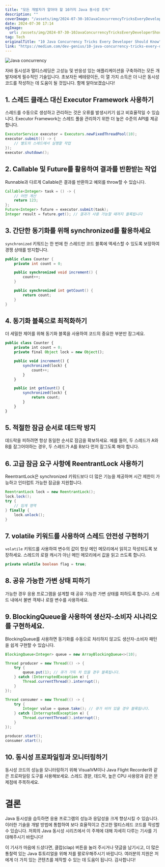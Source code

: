 ```yaml
---
title: "모든 개발자가 알아야 할 10가지 Java 동시성 트릭"
description: ""
coverImage: "/assets/img/2024-07-30-10JavaConcurrencyTricksEveryDeveloperShouldKnow_0.png"
date: 2024-07-30 17:14
ogImage: 
  url: /assets/img/2024-07-30-10JavaConcurrencyTricksEveryDeveloperShouldKnow_0.png
tag: Tech
originalTitle: "10 Java Concurrency Tricks Every Developer Should Know"
link: "https://medium.com/dev-genius/10-java-concurrency-tricks-every-developer-should-know-4961c3077302"
---
```



![Java concurrency](/assets/img/2024-07-30-10JavaConcurrencyTricksEveryDeveloperShouldKnow_0.png)

자바 동시성과 멀티스레딩은 고성능 및 반응성 있는 애플리케이션을 구축하려는 모든 개발자에게 필수적인 기술입니다. 초보자든 베테랑이든, 이 열 가지 소득은 더 나은 동시성 코드를 작성하는 데 도움이 될 것입니다. 함께 알아보겠습니다!

## 1. 스레드 클래스 대신 Executor Framework 사용하기

스레드를 수동으로 생성하고 관리하는 것은 오류를 발생시키기 쉽고 비효율적일 수 있습니다. Executor Framework는 스레드 풀을 관리하기 위한 더 높은 수준의 API를 제공합니다.

<div class="content-ad"></div>

```java
ExecutorService executor = Executors.newFixedThreadPool(10);
executor.submit(() -> {
    // 별도의 스레드에서 실행할 작업
});
executor.shutdown();
```

## 2. Callable 및 Future를 활용하여 결과를 반환받는 작업

Runnable과 다르게 Callable은 결과를 반환하고 예외를 throw할 수 있습니다.

```java
Callable<Integer> task = () -> {
    // 어떤 계산
    return 123;
};
Future<Integer> future = executor.submit(task);
Integer result = future.get(); // 결과가 사용 가능할 때까지 블록됩니다
```

<div class="content-ad"></div>

## 3. 간단한 동기화를 위해 synchronized를 활용하세요

`synchronized` 키워드는 한 번에 한 스레드만 코드 블록에 액세스할 수 있도록 보장하여 경쟁 상태를 방지합니다.

```java
public class Counter {
    private int count = 0;

    public synchronized void increment() {
        count++;
    }

    public synchronized int getCount() {
        return count;
    }
}
```

## 4. 동기화 블록으로 최적화하기

<div class="content-ad"></div>

더 세밀한 제어를 위해 동기화 블록을 사용하여 코드의 중요한 부분만 잠그세요.

```js
public class Counter {
    private int count = 0;
    private final Object lock = new Object();

    public void increment() {
        synchronized(lock) {
            count++;
        }
    }

    public int getCount() {
        synchronized(lock) {
            return count;
        }
    }
}
```

## 5. 적절한 잠금 순서로 데드락 방지

데드락을 피하려면 항상 동일한 순서로 잠금을 확보하세요. 예를 들어, 두 스레드가 A와 B를 잠그어야하는 경우, 두 스레드가 A를 B보다 먼저 잠그도록 해야 합니다.

<div class="content-ad"></div>

## 6. 고급 잠금 요구 사항에 ReentrantLock 사용하기

ReentrantLock은 synchronized 키워드보다 더 많은 기능을 제공하며 시간 제한이 가능하고 인터럽트 가능한 잠금을 지원합니다.

```java
ReentrantLock lock = new ReentrantLock();
lock.lock();
try {
    // 임계 영역
} finally {
    lock.unlock();
}
```

## 7. volatile 키워드를 사용하여 스레드 안전성 구현하기

<div class="content-ad"></div>

`volatile` 키워드를 사용하여 변수의 값이 항상 메인 메모리에서 읽히고 작성되도록 보장하세요. 스레드의 로컬 캐시가 아닌 메인 메모리에서 값을 읽고 쓰도록 합니다.

```java
private volatile boolean flag = true;
```

## 8. 공유 가능한 가변 상태 피하기

가능한 경우 응용 프로그램을 설계할 때 공유 가능한 가변 상태를 피하도록 합니다. 스레드 내에서 불변 객체나 로컬 변수를 사용하세요.

<div class="content-ad"></div>

## 9. BlockingQueue을 사용하여 생산자-소비자 시나리오를 구현하세요.

BlockingQueue를 사용하면 동기화를 수동으로 처리하지 않고도 생산자-소비자 패턴을 쉽게 구현할 수 있습니다.

```java
BlockingQueue<Integer> queue = new ArrayBlockingQueue<>(10);

Thread producer = new Thread(() -> {
    try {
        queue.put(1); // 큐가 가득 차 있을 경우 블록됩니다.
    } catch (InterruptedException e) {
        Thread.currentThread().interrupt();
    }
});

Thread consumer = new Thread(() -> {
    try {
        Integer value = queue.take(); // 큐가 비어 있을 경우 블록됩니다.
    } catch (InterruptedException e) {
        Thread.currentThread().interrupt();
    }
});

producer.start();
consumer.start();
```

## 10. 동시성 프로파일링과 모니터링하기

<div class="content-ad"></div>

동시성 코드의 성능을 모니터링하기 위해 VisualVM이나 Java Flight Recorder와 같은 프로파일링 도구를 사용해보세요. 스레드 경핟, 데드락, 높은 CPU 사용량과 같은 문제점에 주목하세요.

# 결론

Java 동시성을 습득하면 응용 프로그램의 성능과 응답성을 크게 향상시킬 수 있습니다. 이러한 기술을 개발 방법에 통합하여 보다 효율적이고 견고한 멀티스레드 코드를 작성할 수 있습니다. 저희의 Java 동시성 시리즈에서 이 주제에 대해 자세히 다루는 기사를 기대해주시기 바랍니다!

이 기사가 마음에 드셨다면, 클랍(clap) 버튼을 눌러 주시거나 댓글을 남기시고, 더 많은 통찰력 있는 Java 튜토리얼을 위해 저를 팔로우해주시기 바랍니다. 여러분의 지원은 저에게 더 가치 있는 콘텐츠를 제작할 수 있는 데 도움이 됩니다. 감사합니다!